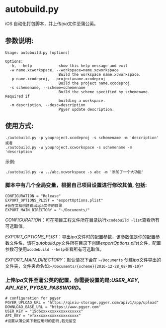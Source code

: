 # autobuild.py
iOS 自动化打包脚本，并上传*ipa*文件至蒲公英。
## 参数说明:

```
Usage: autobuild.py [options]

Options:
  -h, --help            show this help message and exit
  -w name.xcworkspace, --workspace=name.xcworkspace
                        Build the workspace name.xcworkspace.
  -p name.xcodeproj, --project=name.xcodeproj
                        Build the project name.xcodeproj.
  -s schemename, --scheme=schemename
                        Build the scheme specified by schemename. Required if
                        building a workspace.
  -m description, --desc=description
                        Pgyer update description.
```

## 使用方式:
```
./autobuild.py -p youproject.xcodeproj -s schemename -m 'description'
或者
./autobuild.py -w youproject.xcworkspace -s schemename -m 'description'
```

示例:
```
./autobuild.py -w ../abc.xcworkspace -s abc -m '添加了一个大功能'
```

### 脚本中有几个全局变量，根据自己项目设置进行修改其值, 包括:

```
CONFIGURATION = "Release"
EXPORT_OPTIONS_PLIST = "exportOptions.plist"
#会在文稿创建输出ipa文件的目录
EXPORT_MAIN_DIRECTORY = "~/Documents/"
```

*CONFIGURATION*：可在项目工程文件所在目录执行`xcodebuild -list`查看所有可选取值。

*EXPORT_OPTIONS_PLIST*：导出*ipa*文件时的配置参数，该参数值是你的配置参数文件名，请在*autobuild.py*文件所在目录下创建*exportOptions.plist*文件，配置参数可使用`xcodebuild --help`查看所有可选取值。

*EXPORT_MAIN_DIRECTORY*：默认情况下会在 `~/Documents` 创建*ipa*文件导出的文件夹，文件夹命名如:`~/Documents/{scheme}{2016-12-28_08-08-10}*`

### 上传*ipa*文件至蒲公英的配置，你需要设置的是:*USER_KEY*, *API_KEY*, *PYGER_PASSWORD*。

```
# configuration for pgyer
PGYER_UPLOAD_URL = "https://qiniu-storage.pgyer.com/apiv1/app/upload"
DOWNLOAD_BASE_URL = "https://www.pgyer.com"
USER_KEY = "15d6xxxxxxxxxxxxxxxxxx"
API_KEY = "efxxxxxxxxxxxxxxxxxxxx"
#设置从蒲公英下载应用时的密码,若无留空
```


